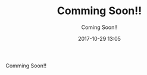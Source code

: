 ﻿---
title: Comming Soon!!
description: "Comming Soon!!"
date: 2017-10-29 13:05
sessionlevel: 50
author: Coming Soon!!
category: sessions
---
Comming Soon!!
